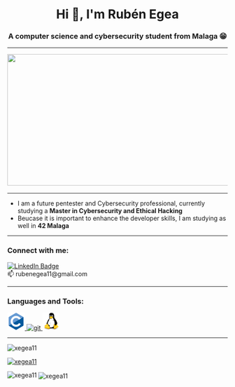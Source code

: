 <h1 align="center">Hi 👋, I'm Rubén Egea</h1>
<h3 align="center">A computer science and cybersecurity student from Malaga  😁</h3>

---

<p align="center"> <img src="https://static.timesofisrael.com/www/uploads/2018/01/hacker-1.jpg" width="600" height="300" </p>
  
---

- I am a future pentester and Cybersecurity professional, currently studying a **Master in Cybersecurity and Ethical Hacking**
- Beucase it is important to enhance the developer skills, I am studying as well in **42 Malaga**

---

<h3 align="left">Connect with me:</h3>
<p align="left">
</p>

<div id="badges">
  <a href="https://www.linkedin.com/in/egeasec">
    <img src="https://img.shields.io/badge/LinkedIn-blue?style=for-the-badge&logo=linkedin&logoColor=white" alt="LinkedIn Badge"/>
  </a>
</div>
📫 rubenegea11@gmail.com

---

<h3 align="left">Languages and Tools:</h3>
<p align="left"> <a href="https://www.cprogramming.com/" target="_blank" rel="noreferrer"> <img src="https://raw.githubusercontent.com/devicons/devicon/master/icons/c/c-original.svg" alt="c" width="40" height="40"/> </a> <a href="https://git-scm.com/" target="_blank" rel="noreferrer"> <img src="https://www.vectorlogo.zone/logos/git-scm/git-scm-icon.svg" alt="git" width="40" height="40"/> </a> <a href="https://www.linux.org/" target="_blank" rel="noreferrer"> <img src="https://raw.githubusercontent.com/devicons/devicon/master/icons/linux/linux-original.svg" alt="linux" width="40" height="40"/> </a> </p>

---

<p align="left"> <img src="https://komarev.com/ghpvc/?username=xegea11&label=Profile%20views&color=0e75b6&style=flat" alt="xegea11" /> </p>

<p align="left"> <a href="https://github.com/ryo-ma/github-profile-trophy"><img src="https://github-profile-trophy.vercel.app/?username=xegea11" alt="xegea11" /></a> </p>

<p><img align="left" src="https://github-readme-stats.vercel.app/api/top-langs?username=xegea11&show_icons=true&locale=en&layout=compact" alt="xegea11" /></p>

<p>&nbsp;<img align="center" src="https://github-readme-stats.vercel.app/api?username=xegea11&show_icons=true&locale=en" alt="xegea11" /></p>
